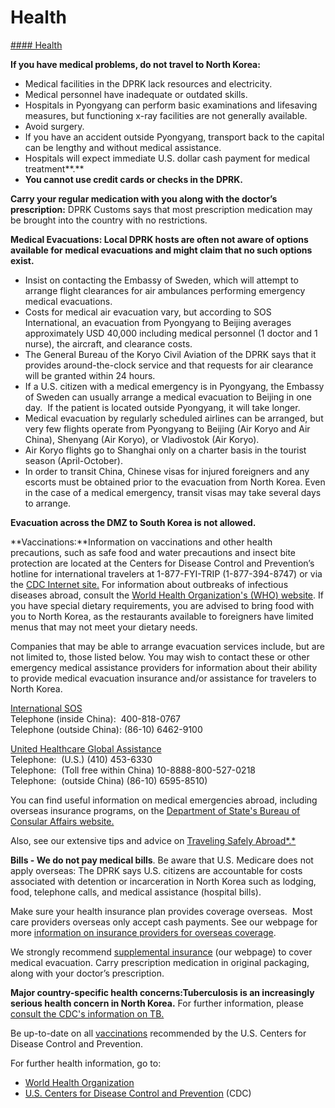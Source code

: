 # Health

[#### Health](javascript:void(0); "Health")

**If you have medical problems, do not travel to North Korea:**

* Medical facilities in the DPRK lack resources and electricity.
* Medical personnel have inadequate or outdated skills.
* Hospitals in Pyongyang can perform basic examinations and lifesaving measures, but functioning x-ray facilities are not generally available.
* Avoid surgery.
* If you have an accident outside Pyongyang, transport back to the capital can be lengthy and without medical assistance.
* Hospitals will expect immediate U.S. dollar cash payment for medical treatment**.**
* **You cannot use credit cards or checks in the DPRK.**

**Carry your regular medication with you along with the doctor’s prescription:** DPRK Customs says that most prescription medication may be brought into the country with no restrictions.

**Medical Evacuations: Local DPRK hosts are often not aware of options available for medical evacuations and might claim that no such options exist.**

* Insist on contacting the Embassy of Sweden, which will attempt to arrange flight clearances for air ambulances performing emergency medical evacuations.
* Costs for medical air evacuation vary, but according to SOS International, an evacuation from Pyongyang to Beijing averages approximately USD 40,000 including medical personnel (1 doctor and 1 nurse), the aircraft, and clearance costs.
* The General Bureau of the Koryo Civil Aviation of the DPRK says that it provides around-the-clock service and that requests for air clearance will be granted within 24 hours.
* If a U.S. citizen with a medical emergency is in Pyongyang, the Embassy of Sweden can usually arrange a medical evacuation to Beijing in one day.  If the patient is located outside Pyongyang, it will take longer.
* Medical evacuation by regularly scheduled airlines can be arranged, but very few flights operate from Pyongyang to Beijing (Air Koryo and Air China), Shenyang (Air Koryo), or Vladivostok (Air Koryo).
* Air Koryo flights go to Shanghai only on a charter basis in the tourist season (April-October).
* In order to transit China, Chinese visas for injured foreigners and any escorts must be obtained prior to the evacuation from North Korea. Even in the case of a medical emergency, transit visas may take several days to arrange.

**Evacuation across the DMZ to South Korea is not allowed.**

**Vaccinations:**Information on vaccinations and other health precautions, such as safe food and water precautions and insect bite protection are located at the Centers for Disease Control and Prevention’s hotline for international travelers at 1-877-FYI-TRIP (1-877-394-8747) or via the [CDC Internet site.](http://wwwnc.cdc.gov/travel/destinations/clinician/none/north-korea) For information about outbreaks of infectious diseases abroad, consult the [World Health Organization's (WHO) website](http://www.who.int/countries/prk/en/). If you have special dietary requirements, you are advised to bring food with you to North Korea, as the restaurants available to foreigners have limited menus that may not meet your dietary needs.

Companies that may be able to arrange evacuation services include, but are not limited to, those listed below. You may wish to contact these or other emergency medical assistance providers for information about their ability to provide medical evacuation insurance and/or assistance for travelers to North Korea.

[International SOS](https://www.internationalsos.com/)  
Telephone (inside China):  400-818-0767  
Telephone (outside China): (86-10) 6462-9100  
  
[United Healthcare Global Assistance](https://uhcsafetrip.com/?)  
Telephone:  (U.S.) (410) 453-6330  
Telephone:  (Toll free within China) 10-8888-800-527-0218  
Telephone:  (outside China) (86-10) 6595-8510)

You can find useful information on medical emergencies abroad, including overseas insurance programs, on the [Department of State's Bureau of Consular Affairs website.](http://travel.state.gov/content/travel/en.html)

Also, see our extensive tips and advice on [Traveling Safely Abroad*.*](http://travel.state.gov/content/passports/en/go/checklist.html)

**Bills - We do not pay medical bills**. Be aware that U.S. Medicare does not apply overseas: The DPRK says U.S. citizens are accountable for costs associated with detention or incarceration in North Korea such as lodging, food, telephone calls, and medical assistance (hospital bills).

Make sure your health insurance plan provides coverage overseas.  Most care providers overseas only accept cash payments. See our webpage for more [information on insurance providers for overseas coverage](http://travel.state.gov/content/passports/en/go/health/insurance-providers.html).

We strongly recommend [supplemental insurance](http://travel.state.gov/content/passports/english/go/health/insurance-providers.html) (our webpage) to cover medical evacuation. Carry prescription medication in original packaging, along with your doctor’s prescription.

**Major country-specific health concerns:Tuberculosis is an increasingly serious health concern in North Korea.** For further information, please [consult the CDC's information on TB.](http://wwwnc.cdc.gov/travel/destinations/clinician/none/north-korea)

Be up-to-date on all [vaccinations](http://wwwnc.cdc.gov/travel/page/vaccinations.htm) recommended by the U.S. Centers for Disease Control and Prevention.

For further health information, go to:

* [World Health Organization](https://www.who.int/countries/)
* [U.S. Centers for Disease Control and Prevention](http://wwwnc.cdc.gov/travel/) (CDC)
